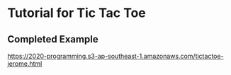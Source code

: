 # Tutorial for Tic Tac Toe

## Completed Example

https://2020-programming.s3-ap-southeast-1.amazonaws.com/tictactoe-jerome.html
